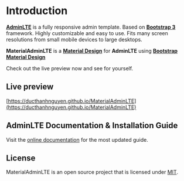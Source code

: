 
Introduction
============
**[AdminLTE](https://github.com/almasaeed2010/AdminLTE)** is a fully responsive admin template. Based on **[Bootstrap 3](https://github.com/twbs/bootstrap)** framework. Highly customizable and easy to use. Fits many screen resolutions from small mobile devices to large desktops.

**MaterialAdminLTE** is a **[Material Design](https://material.google.com/)** for **AdminLTE** using **[Bootstrap Material Design](https://github.com/FezVrasta/bootstrap-material-design)**

Check out the live preview now and see for yourself.

## Live preview
[https://ducthanhnguyen.github.io/MaterialAdminLTE](https://ducthanhnguyen.github.io/MaterialAdminLTE)

## AdminLTE Documentation & Installation Guide
Visit the [online documentation](https://adminlte.io/docs) for the most
updated guide.

## License
 MaterialAdminLTE is an open source project that is licensed under [MIT](http://opensource.org/licenses/MIT).
